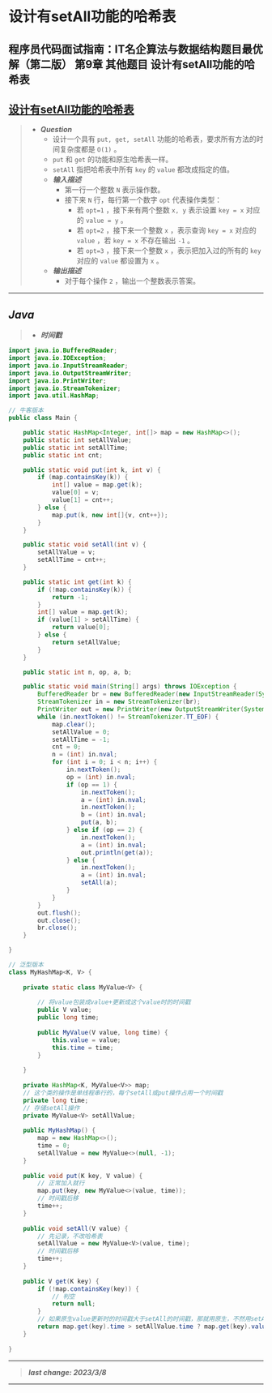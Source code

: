 # 设计有setAll功能的哈希表

## 程序员代码面试指南：IT名企算法与数据结构题目最优解（第二版） 第9章 其他题目 设计有setAll功能的哈希表

## [设计有setAll功能的哈希表](https://www.nowcoder.com/practice/7c4559f138e74ceb9ba57d76fd169967)

> - ***Question***
>   - 设计一个具有 `put, get, setAll` 功能的哈希表，要求所有方法的时间复杂度都是 `O(1)` 。
>   - `put` 和 `get` 的功能和原生哈希表一样。
>   - `setAll` 指把哈希表中所有 `key` 的 `value` 都改成指定的值。
>   - ***输入描述***
>     - 第一行一个整数 `N` 表示操作数。
>     - 接下来 `N` 行，每行第一个数字 `opt` 代表操作类型：
>       - 若 `opt=1` ，接下来有两个整数 `x, y` 表示设置 `key = x` 对应的 `value = y` 。
>       - 若 `opt=2` ，接下来一个整数 `x` ，表示查询 `key = x` 对应的 `value` ，若 `key = x` 不存在输出 `-1` 。
>       - 若 `opt=3` ，接下来一个整数 `x` ，表示把加入过的所有的 `key` 对应的 `value` 都设置为 `x` 。
>   - ***输出描述***
>     - 对于每个操作 `2` ，输出一个整数表示答案。

---

## *Java*

> - ***时间戳***

```java
import java.io.BufferedReader;
import java.io.IOException;
import java.io.InputStreamReader;
import java.io.OutputStreamWriter;
import java.io.PrintWriter;
import java.io.StreamTokenizer;
import java.util.HashMap;

// 牛客版本
public class Main {

    public static HashMap<Integer, int[]> map = new HashMap<>();
    public static int setAllValue;
    public static int setAllTime;
    public static int cnt;

    public static void put(int k, int v) {
        if (map.containsKey(k)) {
            int[] value = map.get(k);
            value[0] = v;
            value[1] = cnt++;
        } else {
            map.put(k, new int[]{v, cnt++});
        }
    }

    public static void setAll(int v) {
        setAllValue = v;
        setAllTime = cnt++;
    }

    public static int get(int k) {
        if (!map.containsKey(k)) {
            return -1;
        }
        int[] value = map.get(k);
        if (value[1] > setAllTime) {
            return value[0];
        } else {
            return setAllValue;
        }
    }

    public static int n, op, a, b;

    public static void main(String[] args) throws IOException {
        BufferedReader br = new BufferedReader(new InputStreamReader(System.in));
        StreamTokenizer in = new StreamTokenizer(br);
        PrintWriter out = new PrintWriter(new OutputStreamWriter(System.out));
        while (in.nextToken() != StreamTokenizer.TT_EOF) {
            map.clear();
            setAllValue = 0;
            setAllTime = -1;
            cnt = 0;
            n = (int) in.nval;
            for (int i = 0; i < n; i++) {
                in.nextToken();
                op = (int) in.nval;
                if (op == 1) {
                    in.nextToken();
                    a = (int) in.nval;
                    in.nextToken();
                    b = (int) in.nval;
                    put(a, b);
                } else if (op == 2) {
                    in.nextToken();
                    a = (int) in.nval;
                    out.println(get(a));
                } else {
                    in.nextToken();
                    a = (int) in.nval;
                    setAll(a);
                }
            }
        }
        out.flush();
        out.close();
        br.close();
    }

}

// 泛型版本
class MyHashMap<K, V> {
    
    private static class MyValue<V> {
        
        // 将value包装成value+更新成这个value时的时间戳
        public V value;
        public long time;
        
        public MyValue(V value, long time) {
            this.value = value;
            this.time = time;
        }
        
    }
    
    private HashMap<K, MyValue<V>> map;
    // 这个类的操作是单线程串行的，每个setAll或put操作占用一个时间戳
    private long time;
    // 存储setAll操作
    private MyValue<V> setAllValue;
    
    public MyHashMap() {
        map = new HashMap<>();
        time = 0;
        setAllValue = new MyValue<>(null, -1);
    }
    
    public void put(K key, V value) {
        // 正常加入就行
        map.put(key, new MyValue<>(value, time));
        // 时间戳后移
        time++;
    }
    
    public void setAll(V value) {
        // 先记录，不改哈希表
        setAllValue = new MyValue<V>(value, time);
        // 时间戳后移
        time++;
    }
    
    public V get(K key) {
        if (!map.containsKey(key)) {
            // 判空
            return null;
        }
        // 如果原生value更新时的时间戳大于setAll的时间戳，那就用原生，不然用setAll的
        return map.get(key).time > setAllValue.time ? map.get(key).value : setAllValue.value;
    }
    
}
```

---

> ***last change: 2023/3/8***

---
